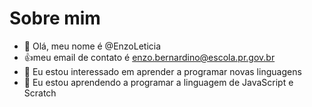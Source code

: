 # Sobre mim

- 👋 Olá, meu nome é @EnzoLeticia
- :+1:meu email de contato é enzo.bernardino@escola.pr.gov.br
- 👀 Eu estou interessado em aprender a programar novas linguagens 
- 🌱 Eu estou aprendendo a programar a linguagem de JavaScript e Scratch
